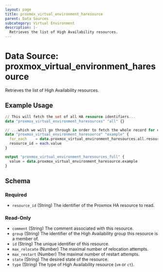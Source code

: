 ```yaml
---
layout: page
title: proxmox_virtual_environment_haresource
parent: Data Sources
subcategory: Virtual Environment
description: |-
  Retrieves the list of High Availability resources.
---
```


# Data Source: proxmox_virtual_environment_haresource

Retrieves the list of High Availability resources.

## Example Usage

```terraform
// This will fetch the set of all HA resource identifiers...
data "proxmox_virtual_environment_haresources" "all" {}

// ...which we will go through in order to fetch the whole record for each resource.
data "proxmox_virtual_environment_haresource" "example" {
  for_each    = data.proxmox_virtual_environment_haresources.all.resource_ids
  resource_id = each.value
}

output "proxmox_virtual_environment_haresources_full" {
  value = data.proxmox_virtual_environment_haresource.example
}
```

<!-- schema generated by tfplugindocs -->
## Schema

### Required

- `resource_id` (String) The identifier of the Proxmox HA resource to read.

### Read-Only

- `comment` (String) The comment associated with this resource.
- `group` (String) The identifier of the High Availability group this resource is a member of.
- `id` (String) The unique identifier of this resource.
- `max_relocate` (Number) The maximal number of relocation attempts.
- `max_restart` (Number) The maximal number of restart attempts.
- `state` (String) The desired state of the resource.
- `type` (String) The type of High Availability resource (`vm` or `ct`).
